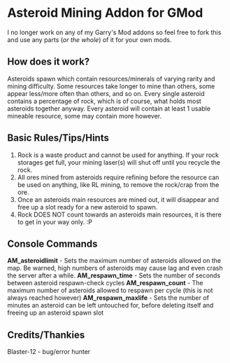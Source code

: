 Asteroid Mining Addon for GMod
==============================

I no longer work on any of my Garry's Mod addons so feel free to fork this and use any parts (*or the whole*) of it for your own mods.

How does it work?
-----------------
Asteroids spawn which contain resources/minerals of varying rarity and mining difficulty. 
Some resources take longer to mine than others, some appear less/more often than others, and so on. 
Every single asteroid contains a percentage of rock, which is of course, what holds most asteroids together anyway.
Every asteroid will contain at least 1 usable mineable resource, some may contain more however.

Basic Rules/Tips/Hints
----------------------
1) Rock is a waste product and cannot be used for anything. If your rock storages get full, your mining laser(s) will shut off until you recycle the rock.
2) All ores mined from asteroids require refining before the resource can be used on anything, like RL mining, to remove the rock/crap from the ore.
3) Once an asteroids main resources are mined out, it will disappear and free up a slot ready for a new asteroid to spawn. 
4) Rock DOES NOT count towards an asteroids main resources, it is there to get in your way only. :P


Console Commands
----------------
**AM_asteroidlimit** - Sets the maximum number of asteroids allowed on the map. Be warned, high numbers of asteroids may cause lag and even crash the server after a while.
**AM_respawn_time** - Sets the number of seconds between asteroid respawn-check cycles
**AM_respawn_count** - The maximum number of asteroids allowed to respawn per cycle (this is not always reached however)
**AM_respawn_maxlife** - Sets the number of minutes an asteroid can be left untouched for, before deleting itself and freeing up an asteroid spawn slot

Credits/Thankies
----------------
Blaster-12 - bug/error hunter